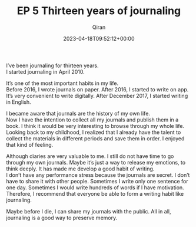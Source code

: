 ﻿---
title: EP 5 Thirteen years of journaling
author: Qiran
type: post
date: 2023-04-18T09:52:12+00:00
aliases: ["/ep-5-thirteen-years-of-journaling/"]
xyz_twap:
  - 1
categories:
  - Journal
  - Podcast

---
I&#8217;ve been journaling for thirteen years.  
I started journaling in April 2010.

It&#8217;s one of the most important habits in my life.  
Before 2016, I wrote journals on paper. After 2016, I started to write on app. It&#8217;s very convenient to write digitally. After December 2017, I started writing in English.

I became aware that journals are the history of my own life.  
Now I have the intention to collect all my journals and publish them in a book. I think it would be very interesting to browse through my whole life.  
Looking back to my childhood, I realized that I already have the talent to collect the materials in different periods and save them in order. I enjoyed that kind of feeling.

Although diaries are very valuable to me. I still do not have time to go through my own journals. Maybe it&#8217;s just a way to release my emotions, to think deeply. It has made me develop a good habit of writing.  
I don&#8217;t have any performance stress because the journals are secret. I don&#8217;t have to share it with other people. Sometimes I write only one sentence for one day. Sometimes I would write hundreds of words if I have motivation.  
Therefore, I recommend that everyone be able to form a writing habit like journaling.

Maybe before I die, I can share my journals with the public. All in all, journaling is a good way to preserve memory.
